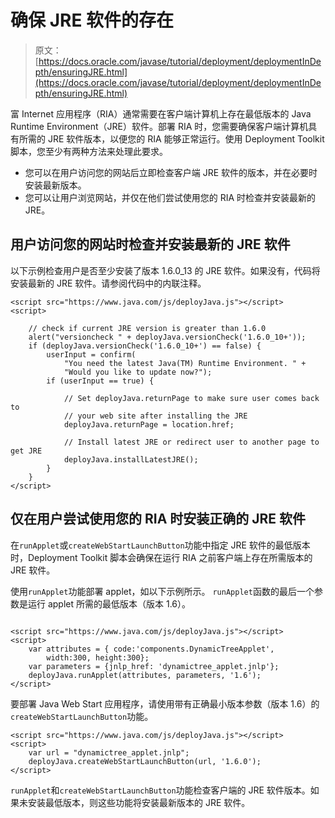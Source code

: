 # 确保 JRE 软件的存在

> 原文： [https://docs.oracle.com/javase/tutorial/deployment/deploymentInDepth/ensuringJRE.html](https://docs.oracle.com/javase/tutorial/deployment/deploymentInDepth/ensuringJRE.html)

富 Internet 应用程序（RIA）通常需要在客户端计算机上存在最低版本的 Java Runtime Environment（JRE）软件。部署 RIA 时，您需要确保客户端计算机具有所需的 JRE 软件版本，以便您的 RIA 能够正常运行。使用 Deployment Toolkit 脚本，您至少有两种方法来处理此要求。

*   您可以在用户访问您的网站后立即检查客户端 JRE 软件的版本，并在必要时安装最新版本。
*   您可以让用户浏览网站，并仅在他们尝试使用您的 RIA 时检查并安装最新的 JRE。

## 用户访问您的网站时检查并安装最新的 JRE 软件

以下示例检查用户是否至少安装了版本 1.6.0_13 的 JRE 软件。如果没有，代码将安装最新的 JRE 软件。请参阅代码中的内联注释。

```
<script src="https://www.java.com/js/deployJava.js"></script>
<script>

    // check if current JRE version is greater than 1.6.0 
    alert("versioncheck " + deployJava.versionCheck('1.6.0_10+'));
    if (deployJava.versionCheck('1.6.0_10+') == false) {                   
        userInput = confirm(
            "You need the latest Java(TM) Runtime Environment. " +
            "Would you like to update now?");        
        if (userInput == true) {  

            // Set deployJava.returnPage to make sure user comes back to 
            // your web site after installing the JRE
            deployJava.returnPage = location.href;

            // Install latest JRE or redirect user to another page to get JRE
            deployJava.installLatestJRE(); 
        }
    }
</script>

```

## 仅在用户尝试使用您的 RIA 时安装正确的 JRE 软件

在`runApplet`或`createWebStartLaunchButton`功能中指定 JRE 软件的最低版本时，Deployment Toolkit 脚本会确保在运行 RIA 之前客户端上存在所需版本的 JRE 软件。

使用`runApplet`功能部署 applet，如以下示例所示。 `runApplet`函数的最后一个参数是运行 applet 所需的最低版本（版本 1.6）。

```

<script src="https://www.java.com/js/deployJava.js"></script>
<script>
    var attributes = { code:'components.DynamicTreeApplet',
        width:300, height:300};
    var parameters = {jnlp_href: 'dynamictree_applet.jnlp'};
    deployJava.runApplet(attributes, parameters, '1.6');
</script>

```

要部署 Java Web Start 应用程序，请使用带有正确最小版本参数（版本 1.6）的`createWebStartLaunchButton`功能。

```
<script src="https://www.java.com/js/deployJava.js"></script>
<script>
    var url = "dynamictree_applet.jnlp";
    deployJava.createWebStartLaunchButton(url, '1.6.0');
</script>

```

`runApplet`和`createWebStartLaunchButton`功能检查客户端的 JRE 软件版本。如果未安装最低版本，则这些功能将安装最新版本的 JRE 软件。